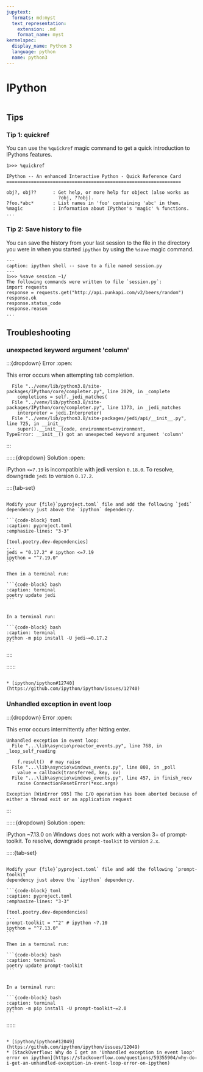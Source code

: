 ```yaml
---
jupytext:
  formats: md:myst
  text_representation:
    extension: .md
    format_name: myst
kernelspec:
  display_name: Python 3
  language: python
  name: python3
---
```

IPython
=======

```{include} ../toc.md
```

Tips
----

### Tip 1: quickref

You can use the `%quickref` magic command to get a quick introduction to
IPythons features.

```{code-block} text
1>>> %quickref

IPython -- An enhanced Interactive Python - Quick Reference Card
================================================================

obj?, obj??      : Get help, or more help for object (also works as
                   ?obj, ??obj).
?foo.*abc*       : List names in 'foo' containing 'abc' in them.
%magic           : Information about IPython's 'magic' % functions.
...
```

### Tip 2: Save history to file

You can save the history from your last session to the file in the directory
you were in when you started `ipython` by using the `%save` magic command.

```{code-block} text
---
caption: ipython shell -- save to a file named session.py
---
1>>> %save session ~1/
The following commands were written to file `session.py`:
import requests
response = requests.get("http://api.punkapi.com/v2/beers/random")
response.ok
response.status_code
response.reason
...
```

Troubleshooting
---------------

### unexpected keyword argument 'column'

:::{dropdown} Error
:open:

This error occurs when attempting tab completion.

```
  File "../venv/lib/python3.8/site-packages/IPython/core/completer.py", line 2029, in _complete
    completions = self._jedi_matches(
  File "../venv/lib/python3.8/site-packages/IPython/core/completer.py", line 1373, in _jedi_matches
    interpreter = jedi.Interpreter(
  File "../venv/lib/python3.8/site-packages/jedi/api/__init__.py", line 725, in __init__
    super().__init__(code, environment=environment,
TypeError: __init__() got an unexpected keyword argument 'column'
```

:::

::::::{dropdown} Solution
:open:

iPython `<=7.19` is incompatible with jedi version `0.18.0`.
To resolve, downgrade `jedi` to version `0.17.2`.

::::{tab-set}

`````{tab-item} poetry

Modify your {file}`pyproject.toml` file and add the following `jedi`
dependency just above the `ipython` dependency.

```{code-block} toml
:caption: pyproject.toml
:emphasize-lines: "3-3"

[tool.poetry.dev-dependencies]
...
jedi = "0.17.2" # ipython <=7.19
ipython = "^7.19.0"
```

Then in a terminal run:

```{code-block} bash
:caption: terminal
poetry update jedi
```

`````

`````{tab-item} pip

In a terminal run:

```{code-block} bash
:caption: terminal
python -m pip install -U jedi~=0.17.2
```

`````

::::

::::::

```{seealso}

* [ipython/ipython#12740](https://github.com/ipython/ipython/issues/12740)

```

### Unhandled exception in event loop

:::{dropdown} Error
:open:

This error occurs intermittently after hitting enter.

```
Unhandled exception in event loop:
  File "...\lib\asyncio\proactor_events.py", line 768, in _loop_self_reading

    f.result()  # may raise
  File "...\lib\asyncio\windows_events.py", line 808, in _poll
    value = callback(transferred, key, ov)
  File "...\lib\asyncio\windows_events.py", line 457, in finish_recv
    raise ConnectionResetError(*exc.args)

Exception [WinError 995] The I/O operation has been aborted because of either a thread exit or an application request
```

:::

::::::{dropdown} Solution
:open:

iPython ~7.13.0 on Windows does not work with a version 3+ of prompt-toolkit.
To resolve, downgrade `prompt-toolkit` to version `2.x`.

:::::{tab-set}

`````{tab-item} poetry

Modify your {file}`pyproject.toml` file and add the following `prompt-toolkit`
dependency just above the `ipython` dependency.

```{code-block} toml
:caption: pyproject.toml
:emphasize-lines: "3-3"

[tool.poetry.dev-dependencies]
...
prompt-toolkit = "^2" # ipython ~7.10
ipython = "^7.13.0"
```

Then in a terminal run:

```{code-block} bash
:caption: terminal
poetry update prompt-toolkit
```

`````

`````{tab-item} pip

In a terminal run:

```{code-block} bash
:caption: terminal
python -m pip install -U prompt-toolkit~=2.0
```

`````

::::::

```{seealso}

* [ipython/ipython#12049](https://github.com/ipython/ipython/issues/12049)
* [StackOverflow: Why do I get an 'Unhandled exception in event loop' error on ipython](https://stackoverflow.com/questions/59355904/why-do-i-get-an-unhandled-exception-in-event-loop-error-on-ipython)

```

